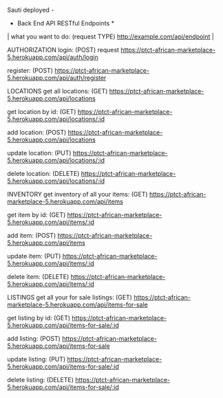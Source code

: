 Sauti deployed -

* Back End API RESTful Endpoints *

| what you want to do: (request TYPE) http://example.com/api/endpoint |

AUTHORIZATION login: (POST) request https://ptct-african-marketplace-5.herokuapp.com/api/auth/login

register: (POST)  https://ptct-african-marketplace-5.herokuapp.com/api/auth/register

LOCATIONS get all locations: (GET) https://ptct-african-marketplace-5.herokuapp.com/api/locations

get location by id: (GET) https://ptct-african-marketplace-5.herokuapp.com/api/locations/:id

add location: (POST) https://ptct-african-marketplace-5.herokuapp.com/api/locations

update location: (PUT) https://ptct-african-marketplace-5.herokuapp.com/api/locations/:id

delete location: (DELETE) https://ptct-african-marketplace-5.herokuapp.com/api/locations/:id

INVENTORY get inventory of all your items: (GET) https://ptct-african-marketplace-5.herokuapp.com/api/items

get item by id: (GET) https://ptct-african-marketplace-5.herokuapp.com/api/items/:id

add item: (POST) https://ptct-african-marketplace-5.herokuapp.com/api/items

update item: (PUT) https://ptct-african-marketplace-5.herokuapp.com/api/items/:id

delete item: (DELETE) https://ptct-african-marketplace-5.herokuapp.com/api/items/:id

LISTINGS get all your for sale listings: (GET) https://ptct-african-marketplace-5.herokuapp.com/api/items-for-sale

get listing by id: (GET) https://ptct-african-marketplace-5.herokuapp.com/api/items-for-sale/:id

add listing: (POST) https://ptct-african-marketplace-5.herokuapp.com/api/items-for-sale

update listing: (PUT) https://ptct-african-marketplace-5.herokuapp.com/api/items-for-sale/:id

delete listing: (DELETE) https://ptct-african-marketplace-5.herokuapp.com/api/items-for-sale/:id

